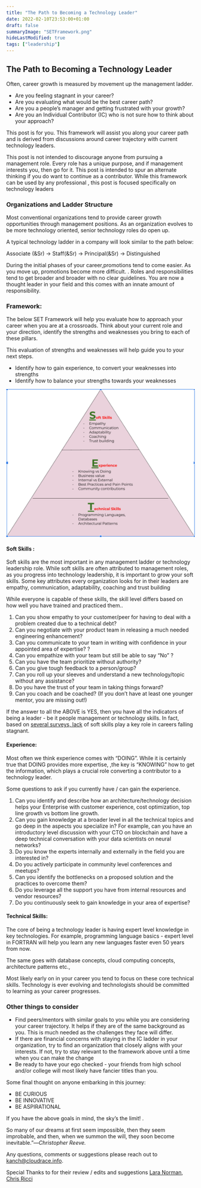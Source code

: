 ```yaml
---
title: "The Path to Becoming a Technology Leader"
date: 2022-02-10T23:53:00+01:00
draft: false
summaryImage: "SETFramework.png"
hideLastModified: true
tags: ["leadership"]
---
```

## The Path to Becoming a Technology Leader

Often, career growth is measured by movement up the management ladder.   



*   Are you feeling stagnant in your career?
*   Are you evaluating what would be the best career path?
*   Are you a people’s manager and getting frustrated with your growth?
*   Are you an Individual Contributor (IC) who is not sure how to think about your approach?

This post is for you.  This framework will assist you along your career path and is derived from discussions around career trajectory with current technology leaders. 

This post is not intended to discourage anyone from pursuing a management role. Every role has a unique purpose, and if management interests you, then go for it. This post is intended to spur an alternate thinking if you do want to continue as a contributor.  While this framework can be used by any professional , this post is focused specifically on technology leaders


### Organizations and Ladder Structure

Most conventional organizations tend to provide career growth opportunities through management positions. As an organization evolves to be more technology oriented, senior technology roles do open up. 

A typical technology ladder in a company will look similar to the path below:

Associate (&Sr) -> Staff(&Sr) -> Principal(&Sr) -> Distinguished

During the initial phases of your career,promotions tend to come easier.  As you move up, promotions become more difficult. . Roles and responsibilities tend to get broader and broader with no clear guidelines. You are now a thought leader in your field and this comes with an innate amount of responsibility.


### Framework:

The below SET Framework  will help you evaluate how to approach your career when you are at a crossroads. Think about your current role and your direction, identify the strengths and weaknesses you bring to each of these pillars. 

This evaluation of strengths and weaknesses will help guide you to your next steps.  



*   Identify how to gain experience, to convert your weaknesses into strengths
*   Identify how to balance your strengths towards your weaknesses

  
![SETFramework](SETframework.png "image_tooltip")


#### Soft Skills : 

Soft skills are  the most important in any management ladder or technology leadership role. While soft skills are often attributed to management roles, as you progress into technology leadership, it is important to grow your soft skills.  Some key attributes every organization looks for in their leaders are empathy, communication, adaptability, coaching and trust building

While everyone is capable of these skills, the skill level differs based on how well you have trained and practiced  them..



1. Can you show empathy to your customer/peer for having to deal with a problem created due to a technical debt?
2. Can you negotiate with your product team in releasing a much needed engineering enhancement?
3. Can you communicate to your team in writing with confidence in your appointed area of expertise? ?
4. Can you empathize with your team but still be able to say “No” ?
5. Can you have the team prioritize without authority?
6. Can you give tough feedback to a person/group?
7. Can you roll up your sleeves and understand a new technology/topic without any assistance?
8. Do you have the trust of your team in taking things forward? 
9. Can you coach and be coached? (If you don’t have at least one younger mentor, you are missing out!)

If the answer to all the ABOVE is YES, then you have all the indicators of being a leader - be it people management or technology skills. In fact, based on [several surveys, lack](https://business.time.com/2013/11/10/the-real-reason-new-college-grads-cant-get-hired/) of soft skills play a key role in  careers falling stagnant.


#### Experience:

Most often we think experience comes with “DOING”. While it is certainly true that DOING provides more expertise, ,the key is “KNOWING” how to get the information, which  plays a crucial role converting a contributor to a technology leader. 

Some questions to ask if you currently have / can gain the experience.



1. Can you identify and describe how an architecture/technology decision helps your Enterprise with customer experience, cost optimization, top line growth  vs bottom line growth.
2. Can you gain knowledge at a broader level in all the technical topics and go deep in the aspects you specialize in? For example, can you have an introductory level discussion with your CTO on blockchain and have a deep technical conversation with your data scientists on neural networks?
3. Do you know the experts internally and externally in the field you are interested in?
4. Do you actively participate in community level conferences and meetups?
5. Can you identify the bottlenecks on a proposed solution and the practices to overcome them?
6. Do you leverage all the support you have from internal resources and vendor resources?
7. Do you continuously seek to gain knowledge in your area of expertise?


#### Technical Skills:

The core of being a technology leader is having expert level knowledge in key technologies. For example, programming language basics - expert level in FORTRAN will help you learn any new languages faster even 50 years from now. 

The same goes with database concepts, cloud computing concepts, architecture patterns etc., 

Most likely early on in your career you tend to focus on these core technical skills. Technology is ever evolving and technologists should be committed to learning as your career progresses. 


### Other things to consider



*   Find peers/mentors with similar goals to you while you are considering your career trajectory. It helps if they are of the same background as you. This is much needed as the challenges they face will differ.
*   If there are financial concerns with staying in the IC ladder in your organization, try to find an organization that closely aligns with your interests. If not, try to stay relevant to the framework above until  a time when you can make the change
*   Be ready to have your ego checked - your friends from high school and/or college will most likely have fancier titles than you. 

Some final thought on anyone embarking in this journey:



*   BE CURIOUS
*   BE INNOVATIVE
*   BE ASPIRATIONAL

If you have the above goals in mind, the sky’s the limit! .  

So many of our dreams at first seem impossible, then they seem improbable, and then, when we summon the will, they soon become inevitable.”—_Christopher Reeve._

Any questions, comments or suggestions please reach out to [kanch@cloudrace.info](mailto:kanch@cloudrace.info).

Special Thanks to for their review / edits and suggestions
    [Lara Norman](https://www.linkedin.com/in/lara-norman-bab42b4a/), 
    [Chris Ricci](https://www.linkedin.com/in/christopher-ricci/)

